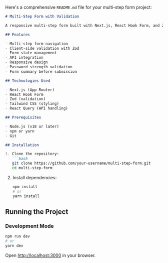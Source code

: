 Here's a comprehensive `README.md` file for your multi-step form project:

```markdown
# Multi-Step Form with Validation

A responsive multi-step form built with Next.js, React Hook Form, and Zod validation. Features form progress tracking, field validation, and API submission.

## Features

- Multi-step form navigation
- Client-side validation with Zod
- Form state management
- API integration
- Responsive design
- Password strength validation
- Form summary before submission

## Technologies Used

- Next.js (App Router)
- React Hook Form
- Zod (validation)
- Tailwind CSS (styling)
- React Query (API handling)

## Prerequisites

- Node.js (v18 or later)
- npm or yarn
- Git

## Installation

1. Clone the repository:
   ```bash
   git clone https://github.com/your-username/multi-step-form.git
   cd multi-step-form
   ```

2. Install dependencies:
   ```bash
   npm install
   # or
   yarn install
   ```

## Running the Project

### Development Mode

```bash
npm run dev
# or
yarn dev
```

Open [http://localhost:3000](http://localhost:3000) in your browser.
